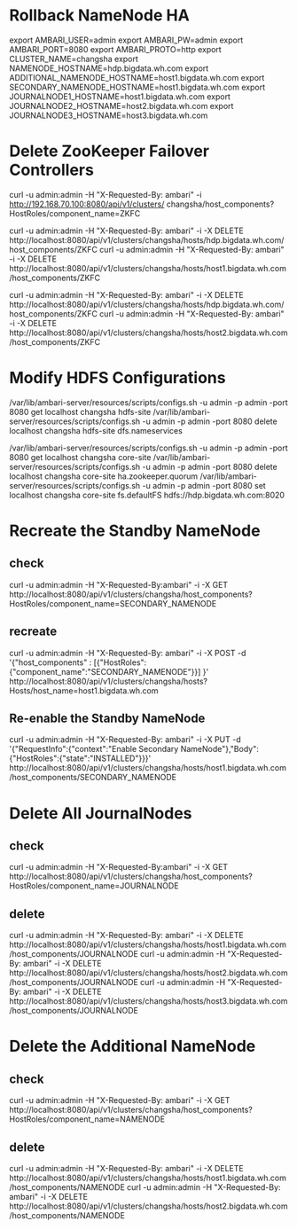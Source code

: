 # Rollback NameNode HA
export AMBARI_USER=admin
export AMBARI_PW=admin
export AMBARI_PORT=8080
export AMBARI_PROTO=http
export CLUSTER_NAME=changsha
export NAMENODE_HOSTNAME=hdp.bigdata.wh.com
export ADDITIONAL_NAMENODE_HOSTNAME=host1.bigdata.wh.com
export SECONDARY_NAMENODE_HOSTNAME=host1.bigdata.wh.com
export JOURNALNODE1_HOSTNAME=host1.bigdata.wh.com
export JOURNALNODE2_HOSTNAME=host2.bigdata.wh.com
export JOURNALNODE3_HOSTNAME=host3.bigdata.wh.com

# Delete ZooKeeper Failover Controllers
curl -u admin:admin -H "X-Requested-By: ambari" -i http://192.168.70.100:8080/api/v1/clusters/ changsha/host_components?HostRoles/component_name=ZKFC

curl -u admin:admin -H "X-Requested-By: ambari" -i -X DELETE http://localhost:8080/api/v1/clusters/changsha/hosts/hdp.bigdata.wh.com/host_components/ZKFC curl -u admin:admin -H "X-Requested-By: ambari" -i -X DELETE http://localhost:8080/api/v1/clusters/changsha/hosts/host1.bigdata.wh.com/host_components/ZKFC

curl -u admin:admin -H "X-Requested-By: ambari" -i -X DELETE http://localhost:8080/api/v1/clusters/changsha/hosts/hdp.bigdata.wh.com/host_components/ZKFC curl -u admin:admin -H "X-Requested-By: ambari" -i -X DELETE http://localhost:8080/api/v1/clusters/changsha/hosts/host2.bigdata.wh.com/host_components/ZKFC

# Modify HDFS Configurations
/var/lib/ambari-server/resources/scripts/configs.sh -u admin -p admin -port 8080 get localhost changsha hdfs-site
/var/lib/ambari-server/resources/scripts/configs.sh -u admin -p admin -port 8080 delete localhost changsha hdfs-site dfs.nameservices

/var/lib/ambari-server/resources/scripts/configs.sh -u admin -p admin -port 8080 get localhost changsha core-site
/var/lib/ambari-server/resources/scripts/configs.sh -u admin -p admin -port 8080 delete localhost changsha core-site ha.zookeeper.quorum
/var/lib/ambari-server/resources/scripts/configs.sh -u admin -p admin -port 8080 set localhost changsha core-site fs.defaultFS hdfs://hdp.bigdata.wh.com:8020

# Recreate the Standby NameNode
## check
curl -u admin:admin -H "X-Requested-By:ambari" -i -X GET http://localhost:8080/api/v1/clusters/changsha/host_components?HostRoles/component_name=SECONDARY_NAMENODE

## recreate
curl -u admin:admin -H "X-Requested-By: ambari" -i -X POST -d '{"host_components" : [{"HostRoles":{"component_name":"SECONDARY_NAMENODE"}}] }' http://localhost:8080/api/v1/clusters/changsha/hosts?Hosts/host_name=host1.bigdata.wh.com

## Re-enable the Standby NameNode
curl -u admin:admin -H "X-Requested-By: ambari" -i -X PUT -d '{"RequestInfo":{"context":"Enable Secondary NameNode"},"Body":{"HostRoles":{"state":"INSTALLED"}}}' http://localhost:8080/api/v1/clusters/changsha/hosts/host1.bigdata.wh.com/host_components/SECONDARY_NAMENODE

# Delete All JournalNodes
## check
curl -u admin:admin -H "X-Requested-By:ambari" -i -X GET http://localhost:8080/api/v1/clusters/changsha/host_components?HostRoles/component_name=JOURNALNODE

## delete
curl -u admin:admin -H "X-Requested-By: ambari" -i -X DELETE http://localhost:8080/api/v1/clusters/changsha/hosts/host1.bigdata.wh.com/host_components/JOURNALNODE
curl -u admin:admin -H "X-Requested-By: ambari" -i -X DELETE http://localhost:8080/api/v1/clusters/changsha/hosts/host2.bigdata.wh.com/host_components/JOURNALNODE
curl -u admin:admin -H "X-Requested-By: ambari" -i -X DELETE http://localhost:8080/api/v1/clusters/changsha/hosts/host3.bigdata.wh.com/host_components/JOURNALNODE

# Delete the Additional NameNode
## check
curl -u admin:admin -H "X-Requested-By: ambari" -i -X GET http://localhost:8080/api/v1/clusters/changsha/host_components?HostRoles/component_name=NAMENODE

## delete
curl -u admin:admin -H "X-Requested-By: ambari" -i -X DELETE http://localhost:8080/api/v1/clusters/changsha/hosts/host1.bigdata.wh.com/host_components/NAMENODE
curl -u admin:admin -H "X-Requested-By: ambari" -i -X DELETE http://localhost:8080/api/v1/clusters/changsha/hosts/host2.bigdata.wh.com/host_components/NAMENODE

